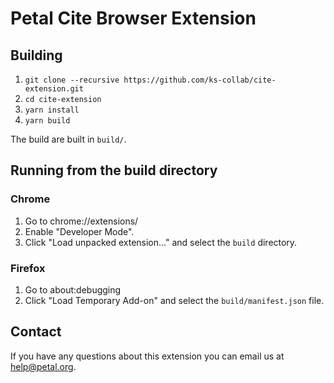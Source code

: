 # Petal Cite Browser Extension

## Building

1. `git clone --recursive https://github.com/ks-collab/cite-extension.git`
1. `cd cite-extension`
1. `yarn install`
1. `yarn build`

The build are built in `build/`.

## Running from the build directory

### Chrome

1. Go to chrome://extensions/
1. Enable "Developer Mode".
1. Click "Load unpacked extension…" and select the `build` directory.

### Firefox

1. Go to about:debugging
1. Click "Load Temporary Add-on" and select the `build/manifest.json` file.

## Contact

If you have any questions about this extension you can email us at [help@petal.org](mailto:help@petal.org).
